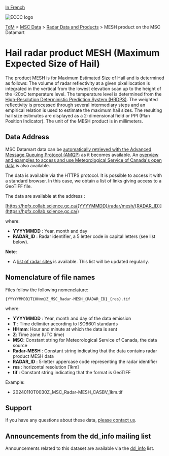 [In French](readme_radar-mesh-datamart_fr.md)

![ECCC logo](../../img_eccc-logo.png)

[TdM](../../readme_en.md) > [MSC Data](../readme_en.md) > [Radar Data and Products](readme_radar_en.md) > MESH product on the MSC Datamart

# Hail radar product MESH (Maximum Expected Size of Hail)

The product MESH is for Maximum Estimated Size of Hail and is determined as follows: The volume of radar reflectivity at a given pixel location is integrated in the vertical from the lowest elevation scan up to the height of the -20oC temperature level. The temperature level is determined from the [High-Resolution Deterministic Prediction System (HRDPS)](../nwp_hrdps/readme_hrdps_en.md). The weighted reflectivity is processed through several intermediary steps and an empirical relation is used to estimate the maximum hail sizes. The resulting hail size estimates are displayed as a 2-dimensional field or PPI (Plan Position Indicator). The unit of the MESH product is in millimeters.

## Data Address 

MSC Datamart data can be [automatically retrieved with the Advanced Message Queuing Protocol (AMQP)](../../msc-datamart/amqp_en.md) as it becomes available. An [overview and examples to access and use Meteorological Service of Canada's open data](../../usage/readme_en.md) is also available.

The data is available via the HTTPS protocol. It is possible to access it with a standard browser. In this case, we obtain a list of links giving access to a GeoTIFF file.

The data are available at the address :

[https://hpfx.collab.science.gc.ca/{YYYYMMDD}/radar/mesh/{RADAR_ID}](https://hpfx.collab.science.gc.ca/)

where:

* __YYYYMMDD__ : Year, month and day
* __RADAR_ID__ : Radar identifier, a 5 letter code in capital letters (see list below).

__Note__: 

* A [list of radar sites](https://collaboration.cmc.ec.gc.ca/cmc/cmos/public_doc/msc-data/obs_radar/radars_list.pdf) is available. This list will be updated regularly.

## Nomenclature of file names

Files follow the following nomenclature:

`{YYYYYMMDD}T{HHmm}Z_MSC_Radar-MESH_{RADAR_ID}_{res}.tif`

where:

* __YYYYMMDD__ : Year, month and day of the data emission
* __T__ : Time delimiter according to ISO8601 standards
* __HHmm__: Hour and minute at which the data is sent
* __Z__: Time zone (UTC time)
* __MSC__: Constant string for Meteorological Service of Canada, the data source
* __Radar-MESH__ : Constant string indicating that the data contains radar product MESH data 
* __RADAR_ID__ : 5-letter uppercase code representing the radar identifier
* __res__ : horizontal resolution [1km]
* __tif__ : Constant string indicating that the format is GeoTIFF

Example:

* 20240110T0030Z_MSC_Radar-MESH_CASBV_1km.tif

## Support

If you have any questions about these data, [please contact us](https://meteo.gc.ca/mainmenu/contact_us_e.html).

## Announcements from the dd_info mailing list 

Announcements related to this dataset are available via the [dd_info](https://comm.collab.science.gc.ca/mailman3/postorius/lists/dd_info/) list.
